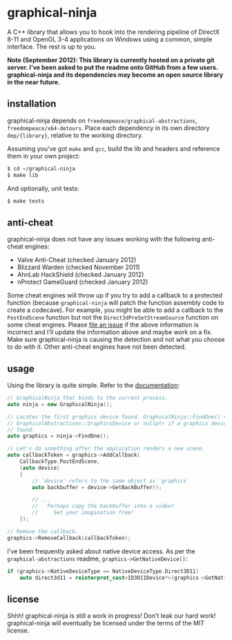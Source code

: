 graphical-ninja
===============

A C++ library that allows you to hook into the rendering pipeline of DirectX 8-11 and OpenGL 3-4 applications on Windows using a common, simple interface. The rest is up to you. 

**Note (September 2012): This library is currently hosted on a private git server. I've been asked to put the readme onto GitHub from a few users. graphical-ninja and its dependencies may become an open source library in the near future.**

## installation
graphical-ninja depends on `freedompeace/graphical-abstractions`, `freedompeace/x64-detours`. Place each dependency in its own directory `dep/{library}`, relative to the working directory.

Assuming you've got `make` and `gcc`, build the lib and headers and reference them in your own project:

```bash
$ cd ~/graphical-ninja
$ make lib
```

And optionally, unit tests:
```bash
$ make tests 
```
## anti-cheat
graphical-ninja does not have any issues working with the following anti-cheat engines:

- Valve Anti-Cheat (checked January 2012)
- Blizzard Warden (checked November 2011)
- AhnLab HackShield (checked January 2012)
- nProtect GameGuard (checked January 2012)

Some cheat engines will throw up if you try to add a callback to a protected function (because
`graphical-ninja` will patch the function assembly code to create a codecave). For example, you
might be able to add a callback to the `PostEndScene` function but not the
`Direct3dPreSetStreamSource` function on some cheat engines. Please
[file an issue](http://internal.freedompeace.net/projects/graphical-ninja/issues) if the above
information is incorrect and I'll update the information above and maybe work on a fix. Make sure
graphical-ninja is causing the detection and not what you choose to do with it. Other anti-cheat
engines have not been detected.

## usage
Using the library is quite simple. Refer to the [documentation](http://internal.freedompeace.net/projects/graphical-ninja/docs):

```cpp
// GraphicalNinja that binds to the current process.
auto ninja = new GraphicalNinja();

// Locates the first graphics device found. GraphicalNinja::FindOne() returns a 
// GraphicalAbstractions::GraphicsDevice or nullptr if a graphics device couldn't be
// found.
auto graphics = ninja->FindOne();

// Let's do something after the application renders a new scene.
auto callbackToken = graphics->AddCallback(
	CallbackType.PostEndScene,
	(auto device)
	{
		// `device` refers to the same object as `graphics`
		auto backbuffer = device->GetBackBuffer();

		// ...
		//   Perhaps copy the backbuffer into a video?
		//     Set your imagination free!
	});

// Remove the callback.
graphics->RemoveCallback(callbackToken);
```
I've been frequently asked about native device access. As per the `graphical-abstractions` readme, `graphics->GetNativeDevice()`:
```cpp
if (graphics->NativeDeviceType == NativeDeviceType.Direct3D11)
	auto direct3d11 = reinterpret_cast<ID3D11Device*>(graphics->GetNativeDevice());
```

## license
Shhh! graphical-ninja is still a work in progress! Don't leak our hard work! graphical-ninja will eventually be licensed under the terms of the MIT license.